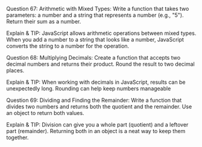 Question 67: Arithmetic with Mixed Types: Write a function that takes two parameters: a number and a string that represents a number (e.g., "5"). Return their sum as a number. 

Explain & TIP: JavaScript allows arithmetic operations between mixed types. When you add a number to a string that looks like a number, JavaScript converts the string to a number for the operation.



Question 68: Multiplying Decimals: Create a function that accepts two decimal numbers and returns their product. Round the result to two decimal places.

Explain & TIP: When working with decimals in JavaScript, results can be unexpectedly long. Rounding can help keep numbers manageable



Question 69: Dividing and Finding the Remainder: Write a function that divides two numbers and returns both the quotient and the remainder. Use an object to return both values.

Explain & TIP: Division can give you a whole part (quotient) and a leftover part (remainder). Returning both in an object is a neat way to keep them together.